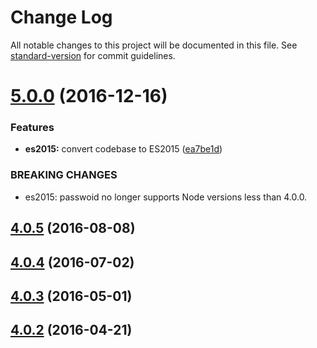 # Change Log

All notable changes to this project will be documented in this file. See [standard-version](https://github.com/conventional-changelog/standard-version) for commit guidelines.

<a name="5.0.0"></a>
# [5.0.0](https://github.com/passwoid/passwoid/compare/v4.0.5...v5.0.0) (2016-12-16)


### Features

* **es2015:** convert codebase to ES2015 ([ea7be1d](https://github.com/passwoid/passwoid/commit/ea7be1d))


### BREAKING CHANGES

* es2015: passwoid no longer supports Node versions less than
4.0.0.



<a name="4.0.5"></a>
## [4.0.5](https://github.com/passwoid/passwoid/compare/v4.0.4...v4.0.5) (2016-08-08)



<a name="4.0.4"></a>
## [4.0.4](https://github.com/passwoid/passwoid/compare/v4.0.3...v4.0.4) (2016-07-02)



<a name="4.0.3"></a>
## [4.0.3](https://github.com/passwoid/passwoid/compare/v4.0.2...v4.0.3) (2016-05-01)




<a name="4.0.2"></a>
## [4.0.2](https://github.com/passwoid/passwoid/compare/v4.0.1...v4.0.2) (2016-04-21)
